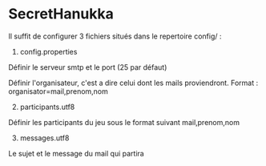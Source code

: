# SecretHanukka

Il suffit de configurer 3 fichiers situés dans le repertoire config/ :

1) config.properties

Définir le serveur smtp et le port (25 par défaut)

Définir l'organisateur, c'est a dire celui dont les mails proviendront. Format : organisator=mail,prenom,nom

2) participants.utf8

Définir les participants du jeu sous le format suivant
mail,prenom,nom

3) messages.utf8

Le sujet et le message du mail qui partira

